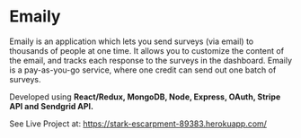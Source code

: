 # Emaily

Emaily  is  an application which lets you send surveys (via email) to thousands of people at one time. It allows you to customize the content of the email, and tracks each response to the surveys in the dashboard. Emaily is a pay-as-you-go service, where one credit can send out one batch of surveys.

Developed using **React/Redux, MongoDB, Node, Express, OAuth, Stripe API and Sendgrid API.**


See Live Project at: https://stark-escarpment-89383.herokuapp.com/
